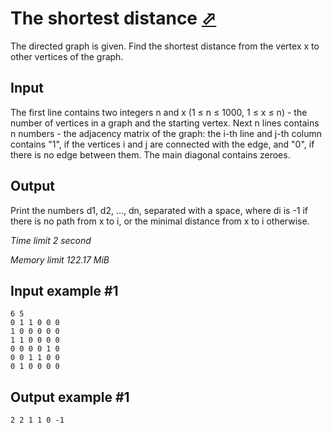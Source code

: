 # The shortest distance [⬀](https://www.e-olymp.com/en/problems/4852)

The directed graph is given. Find the shortest distance from the vertex x to other vertices of the graph.

## Input

The first line contains two integers n and x (1 ≤ n ≤ 1000, 1 ≤ x ≤ n) - the number of vertices in a graph and the starting vertex. Next n lines contains n numbers - the adjacency matrix of the graph: the i-th line and j-th column contains "1", if the vertices i and j are connected with the edge, and "0", if there is no edge between them. The main diagonal contains zeroes.

## Output

Print the numbers d1, d2, ..., dn, separated with a space, where di is -1 if there is no path from x to i, or the minimal distance from x to i otherwise.

_Time limit 2 second_

_Memory limit 122.17 MiB_

## Input example #1
```
6 5
0 1 1 0 0 0
1 0 0 0 0 0
1 1 0 0 0 0
0 0 0 0 1 0
0 0 1 1 0 0
0 1 0 0 0 0
```

## Output example #1
```
2 2 1 1 0 -1
```
